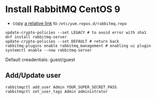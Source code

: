 # Install RabbitMQ CentOS 9

- copy [a relative link](rabbitmq.repo) to `/etc/yum.repos.d/rabbitmq.repo`
```cli
update-crypto-policies --set LEGACY # to avoid error with sha1
dnf install rabbitmq-server
update-crypto-policies --set DEFAULT # return back
rabbitmq-plugins enable rabbitmq_management # enabling ui plugin
systemctl enable --now rabbitmq-server
```
Default creadentials: guest/guest

## Add/Update user
```cli
rabbitmqctl add_user Admin YOUR_SUPER_SECRET_PASS
rabbitmqctl set_user_tags Admin administrator
```
